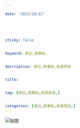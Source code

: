 ```yaml
---

date: "2023/10/12"





sticky: false


keyword: 游记,故事绘,


description: 游记,故事绘,有感而发


title: 


tag: [游记,故事绘,有感而发,]


categories: [游记,故事绘,有感而发,]
---
```

![贴图]()

